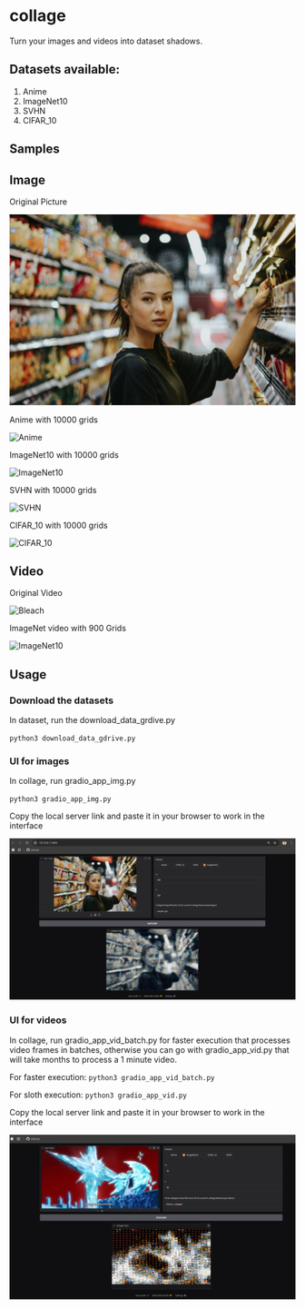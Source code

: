 # collage

Turn your images and videos into dataset shadows.

## Datasets available:

1. Anime
2. ImageNet10
3. SVHN
4. CIFAR_10

## Samples

## Image

Original Picture

![Sample image](sample/sample_pic.jpg)

Anime with 10000 grids

![Anime](sample/images/girl_anime.png)

ImageNet10 with 10000 grids

![ImageNet10](sample/images/girl_imnet.png)

SVHN with 10000 grids

![SVHN](sample/images/girl_svhn.png)

CIFAR_10 with 10000 grids

![CIFAR_10](sample/images/girl_cifar.png)

## Video

Original Video

![Bleach](sample/videos/video_bleach.gif)

ImageNet video with 900 Grids

![ImageNet10](sample/videos/bleach_imnet10.gif)

## Usage

### Download the datasets

In dataset, run the download_data_grdive.py

`python3 download_data_gdrive.py`

### UI for images

In collage, run gradio_app_img.py

`python3 gradio_app_img.py`

Copy the local server link and paste it in your browser to work in the interface

![Image_UI](sample/UI/image.png)

### UI for videos

In collage, run gradio_app_vid_batch.py for faster execution that processes video frames in batches, otherwise you can go with gradio_app_vid.py that will take months to process a 1 minute video.

For faster execution:
`python3 gradio_app_vid_batch.py`

For sloth execution:
`python3 gradio_app_vid.py`

Copy the local server link and paste it in your browser to work in the interface

![Video_UI](sample/UI/video.png)
